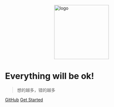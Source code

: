 <img src="/_media/pikachu.jpg" alt="logo" style="width: 180px; margin: 0 auto; display: block;">

# Everything will be ok!

> 想的越多，错的越多

[GitHub](https://github.com/jmh9966/)
[Get Started](/doc/back/01.design)